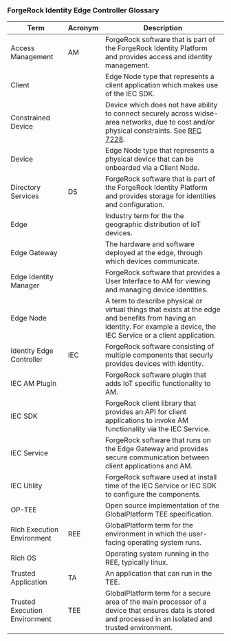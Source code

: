 ### ForgeRock Identity Edge Controller Glossary

|Term |Acronym |Description|
|--- |--- |---
|Access Management |AM |ForgeRock software that is part of the ForgeRock Identity Platform and provides access and identity management.|
|Client | |Edge Node type that represents a client application which makes use of the IEC SDK. |
|Constrained Device | |Device which does not have ability to connect securely across widse-area networks, due to cost and/or physical constraints. See [RFC 7228](https://tools.ietf.org/html/rfc7228#section-2). |
|Device | |Edge Node type that represents a physical device that can be onboarded via a Client Node. |
|Directory Services |DS |ForgeRock software that is part of the ForgeRock Identity Platform and provides storage for identities and configuration. |
|Edge | |Industry term for the the geographic distribution of IoT devices. |
|Edge Gateway | |The hardware and software deployed at the edge, through which devices communicate. |
|Edge Identity Manager | |ForgeRock software that provides a User Interface to AM for viewing and managing device identities. |
|Edge Node | |A term to describe physical or virtual things that exists at the edge and benefits from having an identity. For example a device, the IEC Service or a client application. |
|Identity Edge Controller |IEC |ForgeRock software consisting of multiple components that securly provides devices with identity. |
|IEC AM Plugin | |ForgeRock software plugin that adds IoT specific functionality to AM. |
|IEC SDK | |ForgeRock client library that provides an API for client applications to invoke AM functionality via the IEC Service. |
|IEC Service | |ForgeRock software that runs on the Edge Gateway and provides secure communication between client applications and AM. |
|IEC Utility | |ForgeRock software used at install time of the IEC Service or IEC SDK to configure the components. |
|OP-TEE | |Open source implementation of the GlobalPlatform TEE specification. |
|Rich Execution Environment |REE |GlobalPlatform term for the environment in which the user-facing operating system runs. |
|Rich OS | |Operating system running in the REE, typically linux. |
|Trusted Application |TA |An application that can run in the TEE. |
|Trusted Execution Environment |TEE |GlobalPlatform term for a secure area of the main processor of a device that ensures data is stored and processed in an isolated and trusted environment. |

